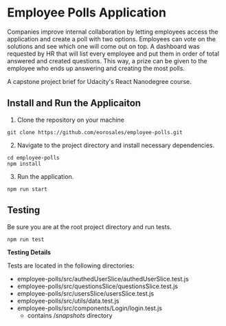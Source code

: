 # Employee Polls Application

Companies improve internal collaboration by letting employees access the application and create a poll with two options. Employees can vote on the solutions and see which one will come out on top. A dashboard was requested by HR that will list every employee and put them in order of total answered and created questions. This way, a prize can be given to the employee who ends up answering and creating the most polls.

A capstone project brief for Udacity's React Nanodegree course.

## Install and Run the Applicaiton

1. Clone the repository on your machine

`git clone https://github.com/eorosales/employee-polls.git`

2. Navigate to the project directory and install necessary dependencies.

```
cd employee-polls
npm install
```

3. Run the application.

`npm run start`

## Testing

Be sure you are at the root project directory and run tests.

```
npm run test
```

**Testing Details**

Tests are located in the following directories:

- employee-polls/src/authedUserSlice/authedUserSlice.test.js
- employee-polls/src/questionsSlice/questionsSlice.test.js
- employee-polls/src/usersSlice/usersSlice.test.js
- employee-polls/src/utils/data.test.js
- employee-polls/src/components/Login/login.test.js
  - contains /_snapshots_ directory
